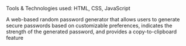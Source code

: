 Tools & Technologies used: HTML, CSS, JavaScript

A web-based random password generator that allows users to generate secure passwords based on customizable
preferences, indicates the strength of the generated password, and provides a copy-to-clipboard feature
